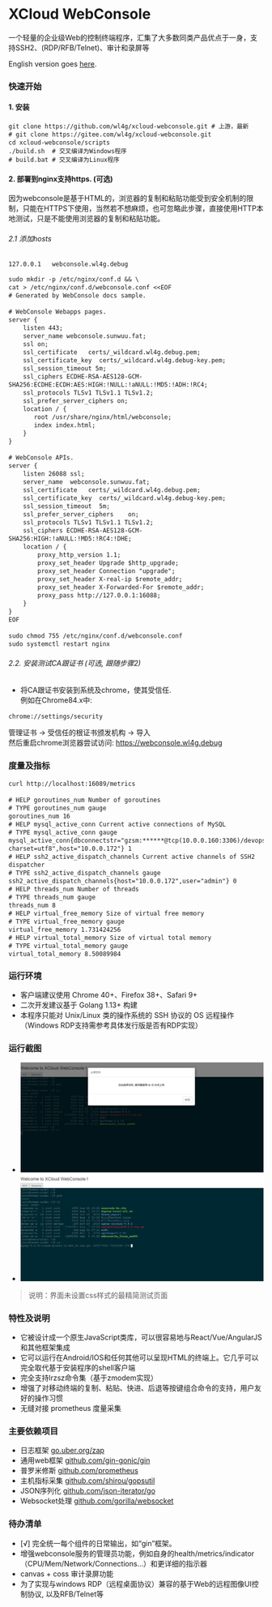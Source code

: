 # XCloud WebConsole
一个轻量的企业级Web的控制终端程序，汇集了大多数同类产品优点于一身，支持SSH2、(RDP/RFB/Telnet)、审计和录屏等

English version goes [here](README.md).

### 快速开始

#### 1. 安装
```
git clone https://github.com/wl4g/xcloud-webconsole.git # 上游，最新
# git clone https://gitee.com/wl4g/xcloud-webconsole.git
cd xcloud-webconsole/scripts
./build.sh  # 交叉编译为Windows程序
# build.bat # 交叉编译为Linux程序
```

#### 2. 部署到nginx支持https. (可选)
因为webconsole是基于HTML的，浏览器的复制和粘贴功能受到安全机制的限制，只能在HTTPS下使用，当然若不想麻烦，也可忽略此步骤，直接使用HTTP本地测试，只是不能使用浏览器的复制和粘贴功能。

###### 2.1 添加hosts
```
127.0.0.1   webconsole.wl4g.debug
```

```
sudo mkdir -p /etc/nginx/conf.d && \
cat > /etc/nginx/conf.d/webconsole.conf <<EOF
# Generated by WebConsole docs sample.

# WebConsole Webapps pages.
server {
    listen 443;
    server_name webconsole.sunwuu.fat;
    ssl on;
    ssl_certificate   certs/_wildcard.wl4g.debug.pem;
    ssl_certificate_key  certs/_wildcard.wl4g.debug-key.pem;
    ssl_session_timeout 5m;
    ssl_ciphers ECDHE-RSA-AES128-GCM-SHA256:ECDHE:ECDH:AES:HIGH:!NULL:!aNULL:!MD5:!ADH:!RC4;
    ssl_protocols TLSv1 TLSv1.1 TLSv1.2;
    ssl_prefer_server_ciphers on;
    location / {
       root /usr/share/nginx/html/webconsole;
       index index.html;
    }
}

# WebConsole APIs.
server {
    listen 26088 ssl;
    server_name  webconsole.sunwuu.fat;
    ssl_certificate   certs/_wildcard.wl4g.debug.pem;
    ssl_certificate_key  certs/_wildcard.wl4g.debug-key.pem;
    ssl_session_timeout  5m;
    ssl_prefer_server_ciphers    on;
    ssl_protocols TLSv1 TLSv1.1 TLSv1.2;         
    ssl_ciphers ECDHE-RSA-AES128-GCM-SHA256:HIGH:!aNULL:!MD5:!RC4:!DHE;
    location / {
        proxy_http_version 1.1;    
        proxy_set_header Upgrade $http_upgrade;
        proxy_set_header Connection "upgrade";     
        proxy_set_header X-real-ip $remote_addr;
        proxy_set_header X-Forwarded-For $remote_addr;
        proxy_pass http://127.0.0.1:16088;
    }
}
EOF

sudo chmod 755 /etc/nginx/conf.d/webconsole.conf
sudo systemctl restart nginx
```

###### 2.2. 安装测试CA跟证书 (可选, 跟随步骤2)
- 将CA跟证书安装到系统及chrome，使其受信任.</br>
例如在Chrome84.x中: </br>
```
chrome://settings/security
```
管理证书 -> 受信任的根证书颁发机构 -> 导入 </br>
然后重启chrome浏览器尝试访问: https://webconsole.wl4g.debug


### 度量及指标
```
curl http://localhost:16089/metrics

# HELP goroutines_num Number of goroutines
# TYPE goroutines_num gauge
goroutines_num 16
# HELP mysql_active_conn Current active connections of MySQL
# TYPE mysql_active_conn gauge
mysql_active_conn{dbconnectstr="gzsm:******@tcp(10.0.0.160:3306)/devops_dev?charset=utf8",host="10.0.0.172"} 1
# HELP ssh2_active_dispatch_channels Current active channels of SSH2 dispatcher
# TYPE ssh2_active_dispatch_channels gauge
ssh2_active_dispatch_channels{host="10.0.0.172",user="admin"} 0
# HELP threads_num Number of threads
# TYPE threads_num gauge
threads_num 8
# HELP virtual_free_memory Size of virtual free memory
# TYPE virtual_free_memory gauge
virtual_free_memory 1.731424256
# HELP virtual_total_memory Size of virtual total memory
# TYPE virtual_total_memory gauge
virtual_total_memory 8.50089984
```

### 运行环境
- 客户端建议使用 Chrome 40+、Firefox 38+、Safari 9+
- 二次开发建议基于 Golang 1.13+ 构建
- 本程序只能对 Unix/Linux 类的操作系统的 SSH 协议的 OS 远程操作（Windows RDP支持需参考具体发行版是否有RDP实现）


### 运行截图
- ![rz 上传文件](shots/lrzsz-1.jpg)
- ![rz 上传文件](shots/lrzsz-2.jpg)

> 说明：界面未设置css样式的最精简测试页面


### 特性及说明
- 它被设计成一个原生JavaScript类库，可以很容易地与React/Vue/AngularJS和其他框架集成
- 它可以运行在Android/IOS和任何其他可以呈现HTML的终端上。它几乎可以完全取代基于安装程序的shell客户端
- 完全支持lrzsz命令集（基于zmodem实现）
- 增强了对移动终端的复制、粘贴、快进、后退等按键组合命令的支持，用户友好的操作习惯
- 无缝对接 prometheus 度量采集


### 主要依赖项目
- 日志框架 [go.uber.org/zap](go.uber.org/zap)
- 通用web框架 [github.com/gin-gonic/gin](github.com/gin-gonic/gin)
- 普罗米修斯 [github.com/prometheus](github.com/prometheus)
- 主机指标采集 [github.com/shirou/gopsutil](github.com/shirou/gopsutil)
- JSON序列化 [github.com/json-iterator/go](github.com/json-iterator/go)
- Websocket处理 [github.com/gorilla/websocket](github.com/gorilla/websocket)


### 待办清单

- [√] 完全统一每个组件的日常输出，如“gin”框架。
- 增强webconsole服务的管理员功能，例如自身的health/metrics/indicator（CPU/Mem/Network/Connections…）和更详细的指示器
- canvas + coss 审计录屏功能
- 为了实现与windows RDP（远程桌面协议）兼容的基于Web的远程图像UI控制协议, 以及RFB/Telnet等